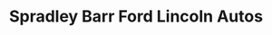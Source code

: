 ---
title: "Spradley Barr Ford Lincoln Autos"
url: /cheyenne/spradley-barr-ford-lincoln-autos/
shop: car repair
---